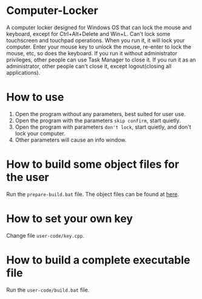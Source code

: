 # Computer-Locker
A computer locker designed for Windows OS that can lock the mouse and keyboard, except for Ctrl+Alt+Delete and Win+L. Can't lock some touchscreen and touchpad operations.
When you run it, it will lock your computer. Enter your mouse key to unlock the mouse, re-enter to lock the mouse, etc, so does the keyboard.
If you run it without administrator privileges, other people can use Task Manager to close it.
If you run it as an administrator, other people can't close it, except logout(closing all applications).

# How to use
1. Open the program without any parameters, best suited for user use.
2. Open the program with the parameters `skip confirm`, start quietly.
3. Open the program with parameters `don't lock`, start quietly, and don't lock your computer.
4. Other parameters will cause an info window.

# How to build some object files for the user
Run the `prepare-build.bat` file.
The object files can be found at [here](/releases).

# How to set your own key
Change file `user-code/key.cpp`.

# How to build a complete executable file
Run the `user-code/build.bat` file.
